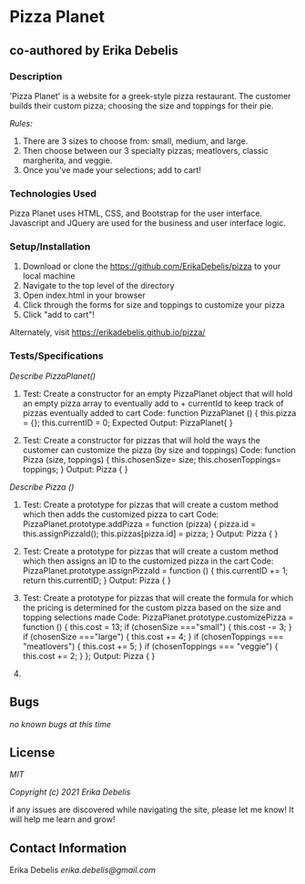 # __Pizza Planet__
## co-authored by Erika Debelis

### __Description__
'Pizza Planet' is a website for a greek-style pizza restaurant. The customer builds their custom pizza; choosing the size and toppings for their pie.

_Rules:_
1. There are 3 sizes to choose from: small, medium, and large.
2. Then choose between our 3 specialty pizzas; meatlovers, classic margherita, and veggie.
3. Once you've made your selections; add to cart!

### __Technologies Used__
Pizza Planet uses HTML, CSS, and Bootstrap for the user interface. Javascript and JQuery are used for the business and user interface logic. 

### __Setup/Installation__
1. Download or clone the https://github.com/ErikaDebelis/pizza to your local machine
2. Navigate to the top level of the directory
3. Open index.html in your browser
4. Click through the forms for size and toppings to customize your pizza
5. Click "add to cart"!

Alternately, visit https://erikadebelis.github.io/pizza/

### __Tests/Specifications__

_Describe PizzaPlanet()_

1. Test: Create a constructor for an empty PizzaPlanet object that will hold an empty pizza array to eventually add to + currentId to keep track of pizzas eventually added to cart
Code: 
function PizzaPlanet () {
  this.pizza = {};
  this.currentID = 0;
Expected Output: PizzaPlanet{ } 

2. Test: Create a constructor for pizzas that will hold the ways the customer can customize the pizza (by size and toppings)
Code: 
function Pizza (size, toppings) {
  this.chosenSize= size;
  this.chosenToppings= toppings;
}
Output: Pizza { }


_Describe Pizza ()_

1. Test: Create a prototype for pizzas that will create a custom method which then adds the customized pizza to cart 
Code: 
PizzaPlanet.prototype.addPizza = function (pizza) {
  pizza.id = this.assignPizzaId();
  this.pizzas[pizza.id] = pizza;
}
Output: Pizza { }


2. Test: Create a prototype for pizzas that will create a custom method which then assigns an ID to the customized pizza in the cart
Code: 
PizzaPlanet.prototype.assignPizzaId = function () {
  this.currentID += 1;
  return this.currentID;
}
Output: Pizza { }


3. Test: Create a prototype for pizzas that will create the formula for which the pricing is determined for the custom pizza based on the size and topping selections made
Code: 
PizzaPlanet.prototype.customizePizza = function () {
  this.cost = 13;
  if (chosenSize ==="small") {
    this.cost -= 3;
  }
  if (chosenSize ==="large") {
    this.cost += 4;
  }
  if (chosenToppings === "meatlovers") {
    this.cost += 5;
  }
  if (chosenToppings === "veggie") {
    this.cost += 2;
  }
};
Output: Pizza { }

4. 

## Bugs

_no known bugs at this time_

## License

_MIT_

_Copyright (c) 2021 Erika Debelis_

if any issues are discovered while navigating the site, please let me know! It will help me learn and grow!

## Contact Information

Erika Debelis _erika.debelis@gmail.com_